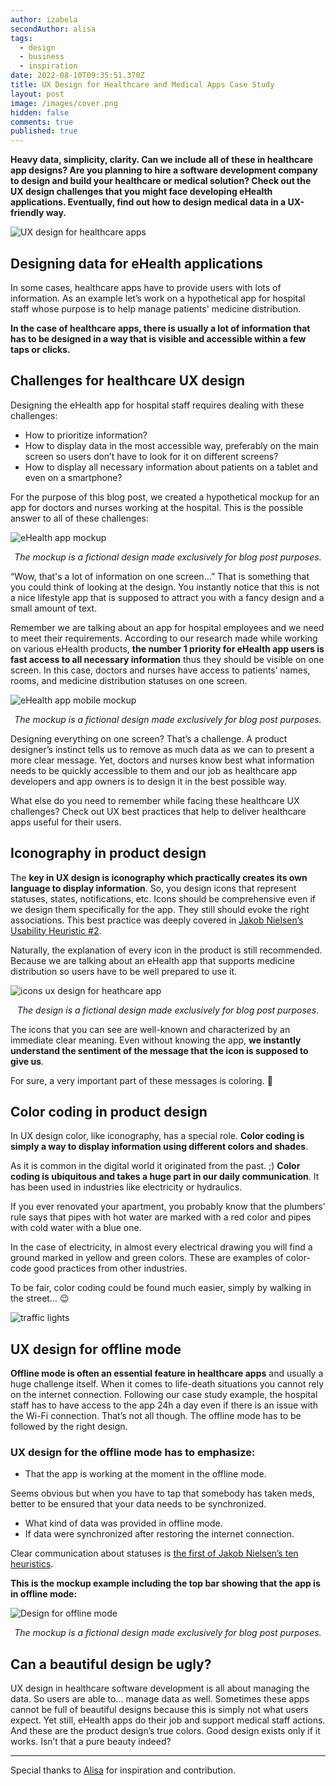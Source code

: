 ```yaml
---
author: izabela
secondAuthor: alisa
tags:
  - design
  - business
  - inspiration
date: 2022-08-10T09:35:51.370Z
title: UX Design for Healthcare and Medical Apps Case Study
layout: post
image: /images/cover.png
hidden: false
comments: true
published: true
---
```

**Heavy data, simplicity, clarity. Can we include all of these in healthcare app designs? Are you planning to hire a software development company to design and build your healthcare or medical solution? Check out the UX design challenges that you might face developing eHealth applications. Eventually, find out how to design medical data in a UX-friendly way.**

![UX design for healthcare apps](/images/cover.png)

## Designing data for eHealth applications

In some cases, healthcare apps have to provide users with lots of information. As an example let’s work on a hypothetical app for hospital staff whose purpose is to help manage patients' medicine distribution. 

**In the case of healthcare apps, there is usually a lot of information that has to be designed in a way that is visible and accessible within a few taps or clicks.**

## Challenges for healthcare UX design

Designing the eHealth app for hospital staff requires dealing with these challenges:

* How to prioritize information?
* How to display data in the most accessible way, preferably on the main screen so users don’t have to look for it on different screens?
* How to display all necessary information about patients on a tablet and even on a smartphone?

For the purpose of this blog post, we created a hypothetical mockup for an app for doctors and nurses working at the hospital. This is the possible answer to all of these challenges:

![eHealth app mockup](/images/design_for_ehealth_app_web_mockup.png)

*<center>The mockup is a fictional design made exclusively for blog post purposes.</center>*

“Wow, that's a lot of information on one screen…” That is something that you could think of looking at the design. You instantly notice that this is not a nice lifestyle app that is supposed to attract you with a fancy design and a small amount of text.

Remember we are talking about an app for hospital employees and we need to meet their requirements. According to our research made while working on various eHealth products, **the number 1 priority for eHealth app users is fast access to all necessary information** thus they should be visible on one screen. In this case, doctors and nurses have access to patients’ names, rooms, and medicine distribution statuses on one screen. 

![eHealth app mobile mockup](/images/mobile_mockup_ehealth.png)

*<center>The mockup is a fictional design made exclusively for blog post purposes.</center>*

Designing everything on one screen? That’s a challenge. A product designer’s instinct tells us to remove as much data as we can to present a more clear message. Yet, doctors and nurses know best what information needs to be quickly accessible to them and our job as healthcare app developers and app owners is to design it in the best possible way. 

What else do you need to remember while facing these healthcare UX challenges? Check out UX best practices that help to deliver healthcare apps useful for their users.

## Iconography in product design

The **key in UX design is iconography which practically creates its own language to display information**. So, you design icons that represent statuses, states, notifications, etc. Icons should be comprehensive even if we design them specifically for the app. They still should evoke the right associations. This best practice was deeply covered in [Jakob Nielsen’s Usability Heuristic #2](https://www.nngroup.com/articles/match-system-real-world/).

Naturally, the explanation of every icon in the product is still recommended. Because we are talking about an eHealth app that supports medicine distribution so users have to be well prepared to use it.

![icons ux design for heathcare app](/images/icons_mockup_healthcare.png)

*<center>The design is a fictional design made exclusively for blog post purposes.</center>*

The icons that you can see are well-known and characterized by an immediate clear meaning. Even without knowing the app, **we instantly understand the sentiment of the message that the icon is supposed to give us**. 

For sure, a very important part of these messages is coloring. 🙂

## Color coding in product design

In UX design color, like iconography, has a special role. **Color coding is simply a way to display information using different colors and shades**. 

As it is common in the digital world it originated from the past. ;) **Color coding is ubiquitous and takes a huge part in our daily communication**. It has been used in industries like electricity or hydraulics. 

If you ever renovated your apartment, you probably know that the plumbers' rule says that pipes with hot water are marked with a red color and pipes with cold water with a blue one. 

In the case of electricity, in almost every electrical drawing you will find a ground marked in yellow and green colors. These are examples of color-code good practices from other industries. 

To be fair, color coding could be found much easier, simply by walking in the street… 😉

![traffic lights](/images/blog_post_coloring.png)

## UX design for offline mode

**Offline mode is often an essential feature in healthcare apps** and usually a huge challenge itself. When it comes to life-death situations you cannot rely on the internet connection. Following our case study example, the hospital staff has to have access to the app 24h a day even if there is an issue with the Wi-Fi connection. That’s not all though. The offline mode has to be followed by the right design. 

### UX design for the offline mode has to emphasize:

* That the app is working at the moment in the offline mode. 

Seems obvious but when you have to tap that somebody has taken meds, better to be ensured that your data needs to be synchronized.

* What kind of data was provided in offline mode.
* If data were synchronized after restoring the internet connection.

Clear communication about statuses is [the first of Jakob Nielsen’s ten heuristics](https://www.nngroup.com/articles/visibility-system-status/). 

**This is the mockup example including the top bar showing that the app is in offline mode:**

![Design for offline mode](/images/offline_mode_design.png)

*<center>The mockup is a fictional design made exclusively for blog post purposes.</center>*

## Can a beautiful design be ugly?

UX design in healthcare software development is all about managing the data. So users are able to... manage data as well. Sometimes these apps cannot be full of beautiful designs because this is simply not what users expect. Yet still, eHealth apps do their job and support medical staff actions. And these are the product design’s true colors. Good design exists only if it works. Isn’t that a pure beauty indeed?

- - -

Special thanks to [Alisa](https://www.linkedin.com/in/alisa-kashytska-a38417b1/) for inspiration and contribution.